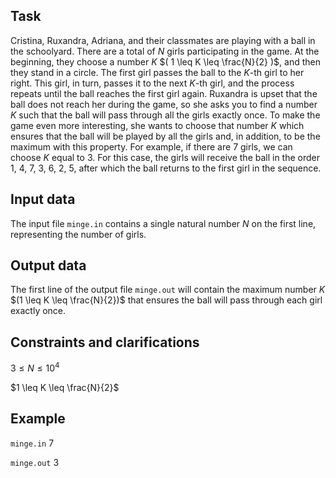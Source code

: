 ## Task

Cristina, Ruxandra, Adriana, and their classmates are playing with a ball in the schoolyard. There are a total of $N$ girls participating in the game. At the beginning, they choose a number $K$ $( 1 \leq K \leq \frac{N}{2} )$, and then they stand in a circle. The first girl passes the ball to the $K$-th girl to her right. This girl, in turn, passes it to the next $K$-th girl, and the process repeats until the ball reaches the first girl again. Ruxandra is upset that the ball does not reach her during the game, so she asks you to find a number $K$ such that the ball will pass through all the girls exactly once. To make the game even more interesting, she wants to choose that number $K$ which ensures that the ball will be played by all the girls and, in addition, to be the maximum with this property. For example, if there are $7$ girls, we can choose $K$ equal to $3$. For this case, the girls will receive the ball in the order $1$, $4$, $7$, $3$, $6$, $2$, $5$, after which the ball returns to the first girl in the sequence.

## Input data

The input file `minge.in` contains a single natural number $N$ on the first line, representing the number of girls.

## Output data

The first line of the output file `minge.out` will contain the maximum number $K$ $(1 \leq K \leq \frac{N}{2})$ that ensures the ball will pass through each girl exactly once.

## Constraints and clarifications

$3 \leq N \leq 10^4$

$1 \leq K \leq \frac{N}{2}$

## Example

`minge.in` 
$7$

`minge.out` 
$3$